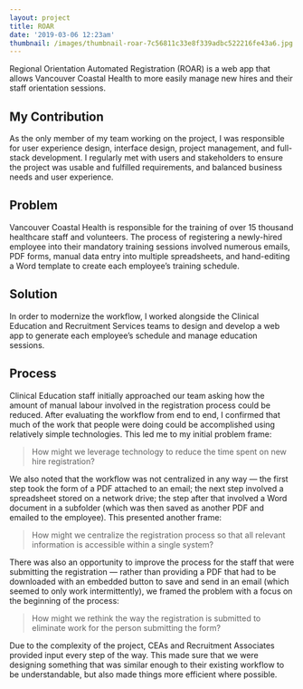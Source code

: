 ```yaml
---
layout: project
title: ROAR
date: '2019-03-06 12:23am'
thumbnail: /images/thumbnail-roar-7c56811c33e8f339adbc522216fe43a6.jpg
---
```

Regional Orientation Automated Registration (ROAR) is a web app that allows Vancouver Coastal Health to more easily manage new hires and their staff orientation sessions.

## My Contribution

As the only member of my team working on the project, I was responsible for user experience design, interface design, project management, and full-stack development. I regularly met with users and stakeholders to ensure the project was usable and fulfilled requirements, and balanced business needs and user experience.

## Problem

Vancouver Coastal Health is responsible for the training of over 15 thousand healthcare staff and volunteers. The process of registering a newly-hired employee into their mandatory training sessions involved numerous emails, PDF forms, manual data entry into multiple spreadsheets, and hand-editing a Word template to create each employee’s training schedule.

## Solution

In order to modernize the workflow, I worked alongside the Clinical Education and Recruitment Services teams to design and develop a web app to generate each employee’s schedule and manage education sessions.

## Process

Clinical Education staff initially approached our team asking how the amount of manual labour involved in the registration process could be reduced. After evaluating the workflow from end to end, I confirmed that much of the work that people were doing could be accomplished using relatively simple technologies. This led me to my initial problem frame:

> How might we leverage technology to reduce the time spent on new hire registration?

We also noted that the workflow was not centralized in any way — the first step took the form of a PDF attached to an email; the next step involved a spreadsheet stored on a network drive; the step after that involved a Word document in a subfolder (which was then saved as another PDF and emailed to the employee). This presented another frame:

> How might we centralize the registration process so that all relevant information is accessible within a single system?

There was also an opportunity to improve the process for the staff that were submitting the registration — rather than providing a PDF that had to be downloaded with an embedded button to save and send in an email (which seemed to only work intermittently), we framed the problem with a focus on the beginning of the process:

> How might we rethink the way the registration is submitted to eliminate work for the person submitting the form?

Due to the complexity of the project, CEAs and Recruitment Associates provided input every step of the way. This made sure that we were designing something that was similar enough to their existing workflow to be understandable, but also made things more efficient where possible.
